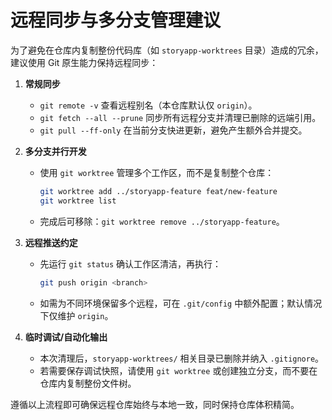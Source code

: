 # 远程同步与多分支管理建议

为了避免在仓库内复制整份代码库（如 `storyapp-worktrees` 目录）造成的冗余，建议使用 Git 原生能力保持远程同步：

1. **常规同步**
   - `git remote -v` 查看远程别名（本仓库默认仅 `origin`）。
   - `git fetch --all --prune` 同步所有远程分支并清理已删除的远端引用。
   - `git pull --ff-only` 在当前分支快进更新，避免产生额外合并提交。

2. **多分支并行开发**
   - 使用 `git worktree` 管理多个工作区，而不是复制整个仓库：
     ```bash
     git worktree add ../storyapp-feature feat/new-feature
     git worktree list
     ```
   - 完成后可移除：`git worktree remove ../storyapp-feature`。

3. **远程推送约定**
   - 先运行 `git status` 确认工作区清洁，再执行：
     ```bash
     git push origin <branch>
     ```
   - 如需为不同环境保留多个远程，可在 `.git/config` 中额外配置；默认情况下仅维护 `origin`。

4. **临时调试/自动化输出**
   - 本次清理后，`storyapp-worktrees/` 相关目录已删除并纳入 `.gitignore`。
   - 若需要保存调试快照，请使用 `git worktree` 或创建独立分支，而不要在仓库内复制整份文件树。

遵循以上流程即可确保远程仓库始终与本地一致，同时保持仓库体积精简。
